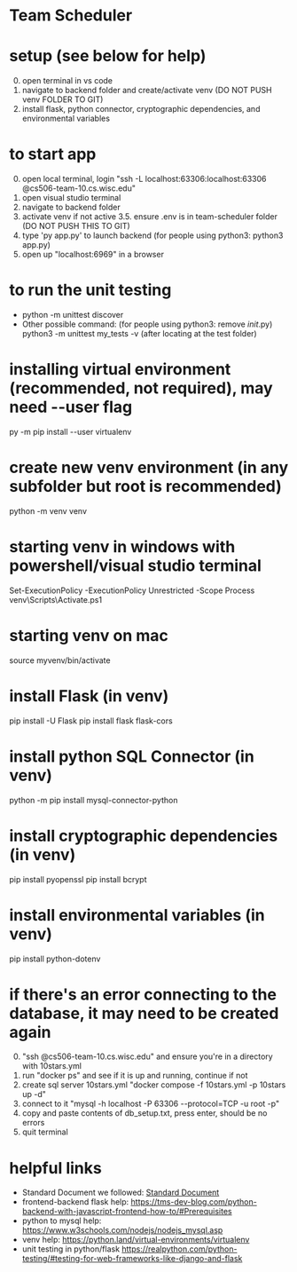 # Team Scheduler

# setup (see below for help)
 0. open terminal in vs code
 1. navigate to backend folder and create/activate venv (DO NOT PUSH venv FOLDER TO GIT)
 2. install flask, python connector, cryptographic dependencies, and environmental variables

# to start app
 0. open local terminal, login "ssh -L localhost:63306:localhost:63306 <username>@cs506-team-10.cs.wisc.edu"
 1. open visual studio terminal
 2. navigate to backend folder
 3. activate venv if not active
 3.5. ensure .env is in team-scheduler folder (DO NOT PUSH THIS TO GIT)
 4. type 'py app.py' to launch backend (for people using python3: python3 app.py)
 5. open up "localhost:6969" in a browser

# to run the unit testing
  - python -m unittest discover
  - Other possible command: (for people using python3: remove _init_.py) python3 -m unittest my_tests -v (after locating at the test folder)

# installing virtual environment (recommended, not required), may need --user flag 
  py -m pip install --user virtualenv

# create new venv environment (in any subfolder but root is recommended)
  python -m venv venv

# starting venv in windows with powershell/visual studio terminal 
  Set-ExecutionPolicy -ExecutionPolicy Unrestricted -Scope Process
  venv\Scripts\Activate.ps1 

# starting venv on mac
  source myvenv/bin/activate

# install Flask (in venv)
  pip install -U Flask
  pip install flask flask-cors

# install python SQL Connector (in venv)
  python -m pip install mysql-connector-python 

# install cryptographic dependencies (in venv)
  pip install pyopenssl
  pip install bcrypt

# install environmental variables (in venv)
  pip install python-dotenv

# if there's an error connecting to the database, it may need to be created again
  0. "ssh <username>@cs506-team-10.cs.wisc.edu" and 
    ensure you're in a directory with 10stars.yml 
  1. run "docker ps" and see if it is up and running, continue if not
  2. create sql server 10stars.yml "docker compose -f 10stars.yml -p 10stars up -d"
  3. connect to it "mysql -h localhost -P 63306 --protocol=TCP -u root -p"
  4. copy and paste contents of db_setup.txt, press enter, should be no errors
  5. quit terminal

# helpful links
  - Standard Document we followed:
      [Standard Document](https://docs.google.com/document/d/1_WsgEIjBhdkJ2me_Bu8Fjdv6UBOZOUNW/edit)
  - frontend-backend flask help: 
      https://tms-dev-blog.com/python-backend-with-javascript-frontend-how-to/#Prerequisites
  - python to mysql help:
      https://www.w3schools.com/nodejs/nodejs_mysql.asp
  - venv help:
      https://python.land/virtual-environments/virtualenv
  - unit testing in python/flask
      https://realpython.com/python-testing/#testing-for-web-frameworks-like-django-and-flask
